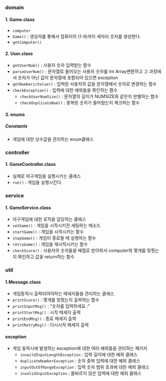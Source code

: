 
### domain
#### 1. Game.class
- `computer`
- `Game()` : 생성자를 통해서 컴퓨터의 (1-9)까지 세자리 숫자를 생성한다.
- `getComputer()`

#### 2. User.class
- `getUserNum()` :  사용자 숫자 입력받는 함수
- `parseUserNum()` : 문자열로 들어오는 사용자 숫자를 int Array변환하고 그 과정에서 숫자가 아닌 값이 문자열에 포함되어 있으면 exception
- `getNumbericValue()` : 입력된 사용자의 값을 문자열에서 숫자로 변경하는 함수
- `checkException()` : 입력에 대한 예외들을 확인하는 함수
  - `checkUserNumSize()` : 문자열의 길이가 NUMSIZE와 같은지 판별하는 함수
  - `checkDuplicateNum()` : 중복된 숫자가 들어왔는지 체크하는 함수

#### 3. enums
##### Constants
- 게임에 대한 상수값을 관리하는 enum클래스

### controller
#### 1. GameController.class
- 실제로 야구게임을 실행시키는 클래스
- `run()` : 게임을 실행시킨다.

### service
#### 1. GameService.class
- 야구게임에 대한 로직을 담당하는 클래스
- `setGame()` : 게임을 시작시키전 세팅하는 메소드
- `startGame()` : 게임을 시작시키는 함수
- `stopGame()` : 게임이 종료될 때 실행하는 함수
- `retryGame()` : 게임을 재시작시키는 함수
- `checkScore()` : 사용자의 숫자들을 배열로 받아와서 computer와 몇개를 맞췄는지 확인하고 값을 return하는 함수


### util
#### 1.Message.class
- 게임동작시 출력되어야하는 메세지들을 관리하는 클래스
- `printScore()` : 몇개를 맞췄는지 출력하는 함수
- `printInputMsg()` : "숫자를 입력하세요 :" 
- `printStartMsg()` : 시작 메세지 출력
- `printEndMsg()` : 종료 메세지 출력
- `printRetryMsg()` : 다시시작 메세지 출력

#### exception
- 게임 동작시에 발생하는 exception에 대한 여러 예외들을 관리하는 패키지
  - `invaildInputLengthException` : 입력 길이에 대한 예외 클래스
  - `duplicateNumberException` : 숫자 중복 입력에 대한 예외 클래스
  - `inputOutOfRangeException` : 입력 숫자 범위 초과에 대한 예외 클래스
  - `invalidInputException` : 올바르지 않은 입력에 대한 예외 클래스



